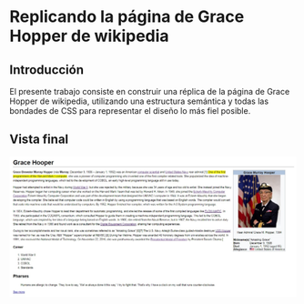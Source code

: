 # Replicando la página de Grace Hopper de wikipedia #

## Introducción
El presente trabajo consiste en construir una réplica de la página de Grace Hopper de wikipedia, utilizando una estructura semántica y todas las bondades de CSS para representar el diseño lo más fiel posible.

## Vista final
![Grace Hooper](assets/Muestra-online.jpg "Bio Grace Hooper")